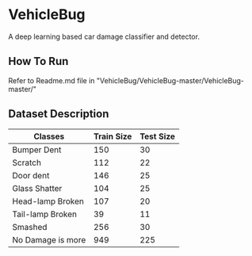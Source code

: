 


# VehicleBug
A deep learning based car damage classifier and detector.



## How To Run
Refer to Readme.md file in "VehicleBug/VehicleBug-master/VehicleBug-master/"



## Dataset Description

Classes           | Train Size    | Test Size
-------------     | ------------- | --------
Bumper Dent       |  150          | 30
Scratch           |  112          | 22
Door dent         |  146          | 25
Glass Shatter     |  104          | 25
Head-lamp Broken   | 107          | 20
Tail-lamp Broken   | 39           | 11
Smashed            | 256          | 30
No Damage is more          | 949          | 225



